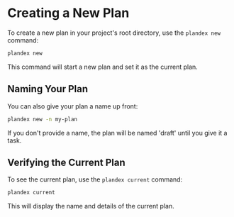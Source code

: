 # Creating a New Plan

To create a new plan in your project's root directory, use the `plandex new` command:

```bash
plandex new
```

This command will start a new plan and set it as the current plan.

## Naming Your Plan

You can also give your plan a name up front:

```bash
plandex new -n my-plan
```

If you don't provide a name, the plan will be named 'draft' until you give it a task.

## Verifying the Current Plan

To see the current plan, use the `plandex current` command:

```bash
plandex current
```

This will display the name and details of the current plan.
